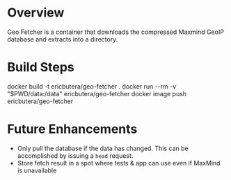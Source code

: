  # Overview
Geo Fetcher is a container that downloads the compressed Maxmind GeoIP database and extracts into a directory.

 # Build Steps
 docker build -t ericbutera/geo-fetcher .
 docker run --rm -v "$PWD/data:/data" ericbutera/geo-fetcher
 docker image push ericbutera/geo-fetcher

# Future Enhancements
- Only pull the database if the data has changed. This can be accomplished by issuing a `head` request.
- Store fetch result in a spot where tests & app can use even if MaxMind is unavailable